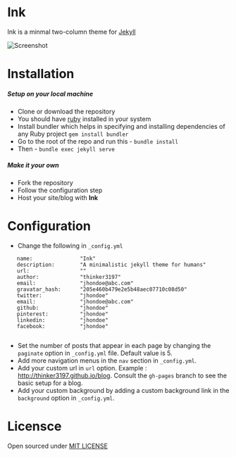 # Ink

Ink is a minmal two-column theme for [Jekyll](http://jekyllrb.com) 

![Screenshot](https://s32.postimg.org/gdtp6pw1x/ink.png)

# Installation 

##### Setup on your local machine
 * Clone or download the repository
 * You should have [ruby](https://www.ruby-lang.org/en/) installed in your system
 * Install bundler which helps in specifying and installing dependencies of any Ruby project ```gem install bundler```
 * Go to the root of the repo and run this - ```bundle install```
 * Then - ```bundle exec jekyll serve```

##### Make it your own
 * Fork the repository
 * Follow the configuration step
 * Host your site/blog with **Ink**

# Configuration 
 * Change the following in ```_config.yml```
 ```
    name:               "Ink"
    description:        "A minimalistic jekyll theme for humans"
    url:                ""
    author:             "thinker3197"
    email:              "jhondoe@abc.com"
    gravatar_hash:      "205e460b479e2e5b48aec07710c08d50"
    twitter:            "jhondoe"
    email:              "jhondoe@abc.com"
    github:             "jhondoe"
    pinterest:          "jhondoe"
    linkedin:           "jhondoe"
    facebook:           "jhondoe"
    
 ```
 * Set the number of posts that appear in each page by changing the ```paginate``` option in ```_config.yml``` file. Default value is 5.
 * Add more navigation menus in the ```nav``` section in ```_config.yml```. 
 * Add your custom url in ```url``` option. Example : http://thinker3197.github.io/blog. Consult the ```gh-pages``` branch to see the basic setup for a blog.
 * Add your custom background by adding a custom background link in the ```background``` option in ```_config.yml```.
 
# Licensce

Open sourced under [MIT LICENSE](https://github.com/thinker3197/ink/blob/master/LICENSE) 
